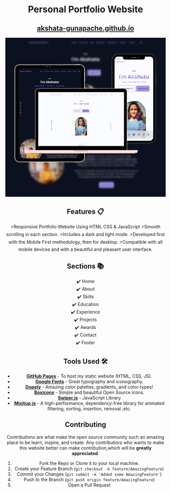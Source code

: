 <div align="center">

<h1>Personal Portfolio Website</h1>

<h2>
  <a href="https://akshata-gunapache.github.io/">akshata-gunapache.github.io</a>
</h2>

<div align="center">
  <img alt="Mockup" src="assets/img/readme-pic.png" >
</div>

## Features 📋

⚡️Responsive Portfolio Website Using HTML CSS & JavaScript
⚡️Smooth scrolling in each section.
⚡️Includes a dark and light mode.
⚡️Developed first with the Mobile First methodology, then for desktop.
⚡️Compatible with all mobile devices and with a beautiful and pleasant user interface.


## Sections 📚

✔️ Home\
✔️ About\
✔️ Skills \
✔️ Education \
✔️ Experience \
✔️ Projects\
✔️ Awards\
✔️ Contact\
✔️ Footer


## Tools Used 🛠️

- [**GitHub Pages**](https://docs.github.com/en/pages) - To host my static website (HTML, CSS, JS).
- [**Google Fonts**](https://fontawesome.com/) - Great typography and iconography.
- [**Dopely**](https://colors.dopely.top/) - Amazing color palettes, gradients, and color-types!
- [**Boxicons**](https://iconscout.com/unicons) - Simple and beautiful Open Source icons.
- [**Swiper.js**](https://swiperjs.com/) - JavaScript Library
- [**Mixitup.js**](https://www.kunkalabs.com/mixitup/) - A high-performance, dependency-free library for animated filtering, sorting, insertion, removal ,etc.

## Contributing

Contributions are what make the open source community such an amazing place to be learn, inspire, and create. Any contributiors who wants to make this website better can make contribution,which will be **greatly appreciated**.

1. Fork the Repo or Clone it to your local machine.
2. Create your Feature Branch (`git checkout -b feature/AmazingFeature`)
3. Commit your Changes (`git commit -m 'Added some AmazingFeature'`)
4. Push to the Branch (`git push origin feature/AmazingFeature`)
5. Open a Pull Request

